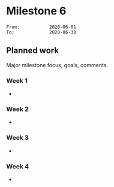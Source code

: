 # Milestone 6

```
From:           2020-06-01
To:             2020-06-30
```

## Planned work

Major milestone focus, goals, comments.

### Week 1

- 

### Week 2

- 

### Week 3

- 

### Week 4

- 
